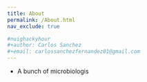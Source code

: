 ```yaml
---
title: About
permalink: /About.html
nav_exclude: true

#nuighackyhour
#+author: Carlos Sanchez
#+email: carlossanchezfernandez01@gmail.com
---
```


* A bunch of microbiologis
